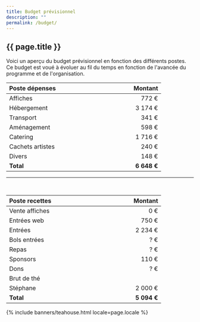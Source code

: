 ```yaml
---
title: Budget prévisionnel
description: ""
permalink: /budget/
---
```

<style>
  th {
    width: 12em;
  }
</style>
<section class="section">
  <div class="wrapper" markdown="1">

# {{ page.title }}
    
Voici un aperçu du budget prévisionnel en fonction des différents postes. Ce budget est voué à évoluer au fil du temps en fonction de l'avancée du programme et de l'organisation.

| Poste dépenses    | Montant      |
| :---------------- | -----------: |
| Affiches          |        772 € |
| Hébergement       |      3 174 € |
| Transport         |        341 € |
| Aménagement       |        598 € |
| Catering          |      1 716 € |
| Cachets artistes  |        240 € |
| Divers            |        148 € |
| **Total**         |  **6 648 €** |

---

<br>

| Poste recettes    | Montant     |
| :---------------- | ----------: |
| Vente affiches    |         0 € |
| Entrées web       |       750 € |
| Entrées           |     2 234 € |
| Bols entrées      |         ? € |
| Repas             |         ? € |
| Sponsors          |       110 € |
| Dons              |         ? € |
| Brut de thé       |             |
| Stéphane          |     2 000 € |
| **Total**         | **5 094 €** |

  </div>
</section>

{% include banners/teahouse.html locale=page.locale %}
